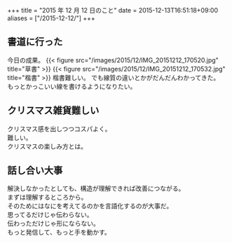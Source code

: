 +++
title = "2015 年 12 月 12 日のこと"
date = 2015-12-13T16:51:18+09:00
aliases = ["/2015-12-12/"]
+++

## 書道に行った

今日の成果。
{{< figure src="/images/2015/12/IMG_20151212_170520.jpg" title="草書" >}}
{{< figure src="/images/2015/12/IMG_20151212_170532.jpg" title="楷書" >}}
楷書難しい。
でも線質の違いとかがだんだんわかってきた。  
もっとかっこいい線を書けるようになりたい。

## クリスマス雑貨難しい

クリスマス感を出しつつコスパよく。  
難しい。  
クリスマスの楽しみ方とは。

## 話し合い大事

解決しなかったとしても、構造が理解できれば改善につながる。  
まずは理解するところから。  
そのためにはなにを考えてるのかを言語化するのが大事だ。  
思ってるだけじゃ伝わらない。  
伝わっただけじゃ形にならない。  
もっと発信して、もっと手を動かす。
